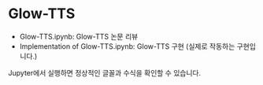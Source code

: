 # Glow-TTS

- Glow-TTS.ipynb: Glow-TTS 논문 리뷰
- Implementation of Glow-TTS.ipynb: Glow-TTS 구현 (실제로 작동하는 구현입니다.)

Jupyter에서 실행하면 정상적인 글꼴과 수식을 확인할 수 있습니다.
